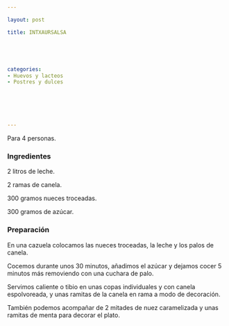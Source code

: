 ```yaml
---

layout: post

title: INTXAURSALSA





categories:
- Huevos y lacteos
- Postres y dulces






---
```


Para 4 personas.

<h3>Ingredientes</h3>

2 litros de leche.

2 ramas de canela.

300 gramos nueces troceadas.

300 gramos de azúcar.

<h3>Preparación</h3>

En una cazuela colocamos las nueces troceadas, la leche y los palos de canela.

Cocemos durante unos 30 minutos, añadimos el azúcar y dejamos cocer 5 minutos más removiendo con una cuchara de palo.

Servimos caliente o tibio en unas copas individuales y con canela espolvoreada, y unas ramitas de la canela en rama a modo de decoración.

También podemos acompañar de 2 mitades de nuez caramelizada y unas ramitas de menta para decorar el plato.